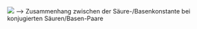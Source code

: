![](Pasted%20image%2020240522092057.png)
--> Zusammenhang zwischen der Säure-/Basenkonstante bei konjugierten Säuren/Basen-Paare